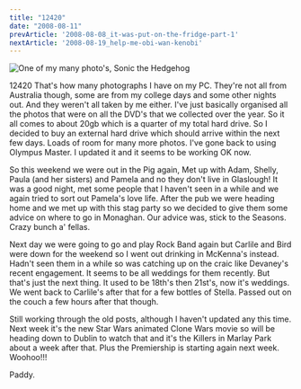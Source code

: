 ```yaml
---
title: "12420"
date: "2008-08-11"
prevArticle: '2008-08-08_it-was-put-on-the-fridge-part-1'
nextArticle: '2008-08-19_help-me-obi-wan-kenobi'
---
```

![One of my many photo's, Sonic the Hedgehog](/images/P7290006.JPG "One of my many photo's, Sonic the Hedgehog")

12420 That's how many photographs I have on my PC. They're not all from Australia though, some are from my college days and some other nights out. And they weren't all taken by me either.  I've just basically organised all the photos that were on all the DVD's that we collected over the year. So it all comes to about 20gb which is a quarter of my total hard drive. So I decided to buy an external hard drive which should arrive within the next few days. Loads of room for many more photos. I've gone back to using Olympus Master. I updated it and it seems to be working OK now.

So this weekend we were out in the Pig again, Met up with Adam, Shelly, Paula (and her sisters) and Pamela and no they don't live in Glaslough! It was a good night, met some people that I haven't seen in a while and we again tried to sort out Pamela's love life. After the pub we were heading home and we met up with this stag party so we decided to give them some advice on where to go in Monaghan. Our advice was, stick to the Seasons. Crazy bunch a' fellas.

Next day we were going to go and play Rock Band again but Carlile and Bird were down for the weekend so I went out drinking in McKenna's instead. Hadn't seen them in a while so was catching up on the craic like Devaney's recent engagement. It seems to be all weddings for them recently. But that's just the next thing. It used to be 18th's then 21st's, now it's weddings. We went back to Carlile's after that for a few bottles of Stella. Passed out on the couch a few hours after that though.

Still working through the old posts, although I haven't updated any this time. Next week it's the new Star Wars animated Clone Wars movie so will be heading down to Dublin to watch that and it's the Killers in Marlay Park about a week after that. Plus the Premiership is starting again next week. Woohoo!!!

Paddy.